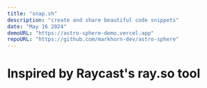 ```yaml
---
title: "snap.sh"
description: "create and share beautiful code snippets"
date: "May 16 2024"
demoURL: "https://astro-sphere-demo.vercel.app"
repoURL: "https://github.com/markhorn-dev/astro-sphere"
---
```


# Inspired by Raycast's ray.so tool
